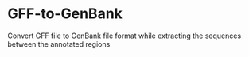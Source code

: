 # GFF-to-GenBank
Convert GFF file to GenBank file format while extracting the sequences between the annotated regions
